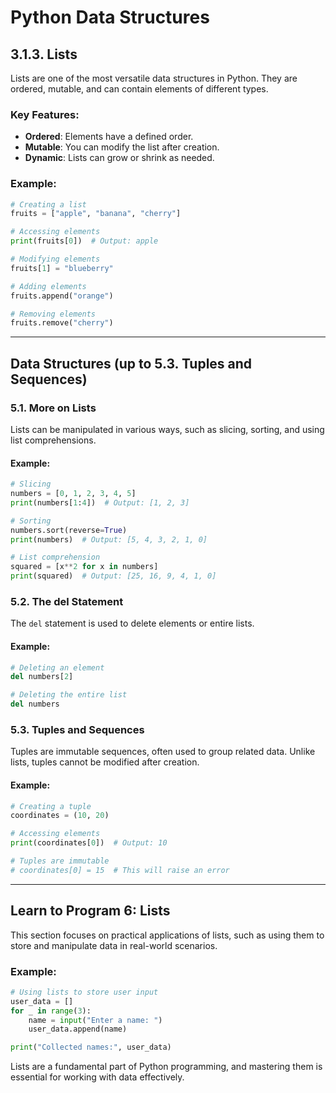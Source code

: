 # Python Data Structures

## 3.1.3. Lists
Lists are one of the most versatile data structures in Python. They are ordered, mutable, and can contain elements of different types.

### Key Features:
- **Ordered**: Elements have a defined order.
- **Mutable**: You can modify the list after creation.
- **Dynamic**: Lists can grow or shrink as needed.

### Example:
```python
# Creating a list
fruits = ["apple", "banana", "cherry"]

# Accessing elements
print(fruits[0])  # Output: apple

# Modifying elements
fruits[1] = "blueberry"

# Adding elements
fruits.append("orange")

# Removing elements
fruits.remove("cherry")
```

---

## Data Structures (up to 5.3. Tuples and Sequences)

### 5.1. More on Lists
Lists can be manipulated in various ways, such as slicing, sorting, and using list comprehensions.

#### Example:
```python
# Slicing
numbers = [0, 1, 2, 3, 4, 5]
print(numbers[1:4])  # Output: [1, 2, 3]

# Sorting
numbers.sort(reverse=True)
print(numbers)  # Output: [5, 4, 3, 2, 1, 0]

# List comprehension
squared = [x**2 for x in numbers]
print(squared)  # Output: [25, 16, 9, 4, 1, 0]
```

### 5.2. The del Statement
The `del` statement is used to delete elements or entire lists.

#### Example:
```python
# Deleting an element
del numbers[2]

# Deleting the entire list
del numbers
```

### 5.3. Tuples and Sequences
Tuples are immutable sequences, often used to group related data. Unlike lists, tuples cannot be modified after creation.

#### Example:
```python
# Creating a tuple
coordinates = (10, 20)

# Accessing elements
print(coordinates[0])  # Output: 10

# Tuples are immutable
# coordinates[0] = 15  # This will raise an error
```

---

## Learn to Program 6: Lists
This section focuses on practical applications of lists, such as using them to store and manipulate data in real-world scenarios.

### Example:
```python
# Using lists to store user input
user_data = []
for _ in range(3):
    name = input("Enter a name: ")
    user_data.append(name)

print("Collected names:", user_data)
```

Lists are a fundamental part of Python programming, and mastering them is essential for working with data effectively.  